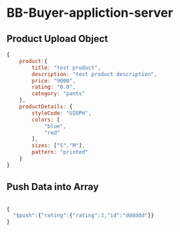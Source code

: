 # BB-Buyer-appliction-server

## Product Upload Object

```JavaScript
{
    product:{
        title: "test product",
        description: "test product description",
        price: "9000",
        rating: "0.0",
        category: "pants"
    },
    productDetails: {
        styleCode: "UIOPH",
        colors: [
            "blue",
            "red"
        ],
        sizes: ["S","M"],
        pattern: "printed"
    }
}

```

## Push Data into Array

```JavaScript

{
  "$push":{"rating":{"rating":3,"id":"dddddd"}}
}

```
